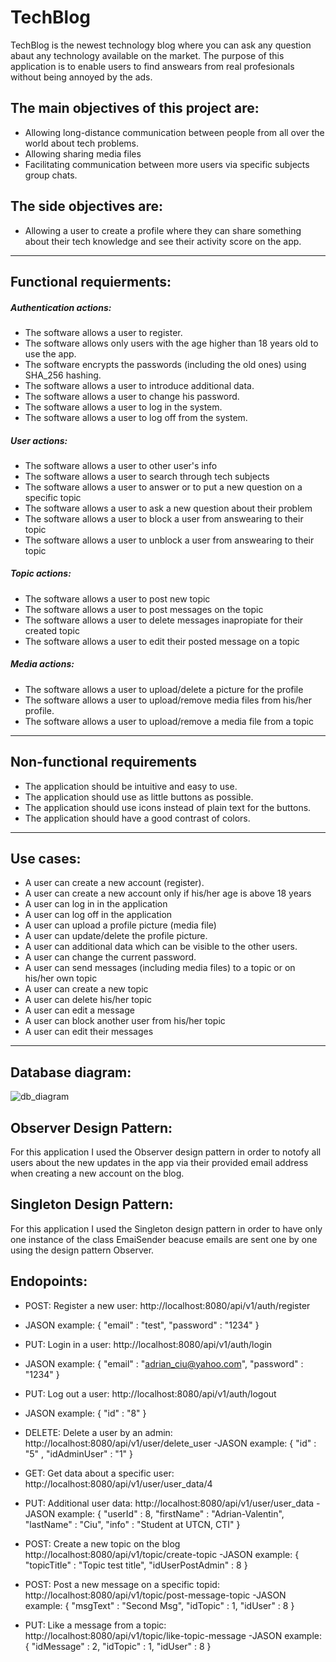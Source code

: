 # TechBlog

TechBlog is the newest technology blog where you can ask any question abaut any technology available on the market.
The purpose of this application is to enable users to find answears from real profesionals without being annoyed by the ads.

## The main objectives of this project are:
- Allowing long-distance communication between people from all over the world about tech problems.
- Allowing sharing media files
- Facilitating communication between more users via specific subjects group chats.

## The side objectives are:
- Allowing a user to create a profile where they can share something about their tech knowledge and see their activity score on the app.

---
## Functional requierments:
#####  Authentication actions:
- The software allows a user to register.
- The software allows only users with the age higher than 18 years old to use the app.
- The software encrypts the passwords (including the old ones) using SHA_256 hashing.
- The software allows a user to introduce additional data.
- The software allows a user to change his password.
- The software allows a user to log in the system.
- The software allows a user to log off from the system.

#####  User actions:
- The software allows a user to other user's info
- The software allows a user to search through tech subjects
- The software allows a user to answer or to put a new question on a specific topic
- The software allows a user to ask a new question about their problem
- The software allows a user to block a user from answearing to their topic
- The software allows a user to unblock a user from answearing to their topic
 

##### Topic actions:
- The software allows a user to post new topic
- The software allows a user to post messages on the topic
- The software allows a user to delete messages inapropiate for their created topic
- The software allows a user to edit their posted message on a topic

##### Media actions:
- The software allows a user to upload/delete a picture for the profile
- The software allows a user to upload/remove media files from his/her profile.
- The software allows a user to upload/remove a media file from a topic

---
##  Non-functional requirements
- The application should be intuitive and easy to use.
- The application should use as little buttons as possible.
- The application should use icons instead of plain text for the buttons.
- The application should have a good contrast of colors.


---
## Use cases:
- A user can create a new account (register).
- A user can create a new account only if his/her age is above 18 years
- A user can log in in the application
- A user can log off in the application
- A user can upload a profile picture (media file)
- A user can update/delete the profile picture.
- A user can additional data which can be visible to the other users.
- A user can change the current password.
- A user can send messages (including media files) to a topic or on his/her own topic
- A user can create a new topic
- A user can delete his/her topic
- A user can edit a message
- A user can block another user from his/her topic
- A user can edit their messages
---

## Database diagram:


![db_diagram](https://user-images.githubusercontent.com/111737211/225292495-4d65691f-2215-4c26-8fda-3304a194a285.svg)


## Observer Design Pattern:
For this application I used the Observer design pattern in order to notofy all users about the new updates in the app via their provided email address when creating a new account on the blog.

## Singleton Design Pattern:
For this application I used the Singleton design pattern in order to have only one instance of the class EmaiSender beacuse emails are sent one by one using the design pattern Observer.

## Endopoints:
- POST: Register a new user:
http://localhost:8080/api/v1/auth/register
- JASON example:
{
    "email" : "test",
    "password" : "1234" 
}

- PUT: Login in a user:
http://localhost:8080/api/v1/auth/login
- JASON example:
{
    "email" : "adrian_ciu@yahoo.com",
    "password" : "1234" 
}

- PUT: Log out a user:
http://localhost:8080/api/v1/auth/logout
- JASON example:
{
    "id" : "8" 
}

- DELETE: Delete a user by an admin:
http://localhost:8080/api/v1/user/delete_user
-JASON example:
{
    "id" : "5" ,
    "idAdminUser" : "1" 
}

- GET: Get data about a specific user:
http://localhost:8080/api/v1/user/user_data/4

- PUT: Additional user data:
http://localhost:8080/api/v1/user/user_data
-JASON example:
{
    "userId" : 8,
    "firstName" : "Adrian-Valentin",
    "lastName" : "Ciu",
    "info" : "Student at UTCN, CTI"
}

- POST: Create a new topic on the blog
http://localhost:8080/api/v1/topic/create-topic
-JASON example:
{
    "topicTitle" : "Topic test title",
    "idUserPostAdmin" : 8
}

- POST: Post a new message on a specific topid:
http://localhost:8080/api/v1/topic/post-message-topic
-JASON example:
{
    "msgText" : "Second Msg",
    "idTopic" : 1,
    "idUser" : 8
}

- PUT: Like a message from a topic:
http://localhost:8080/api/v1/topic/like-topic-message
-JASON example:
{
    "idMessage" : 2, 
    "idTopic" : 1,
    "idUser" : 8
}
